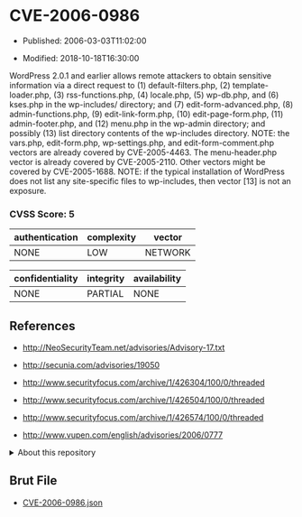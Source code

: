 # CVE-2006-0986

- Published: 2006-03-03T11:02:00

- Modified: 2018-10-18T16:30:00

WordPress 2.0.1 and earlier allows remote attackers to obtain sensitive information via a direct request to (1) default-filters.php, (2) template-loader.php, (3) rss-functions.php, (4) locale.php, (5) wp-db.php, and (6) kses.php in the wp-includes/ directory; and (7) edit-form-advanced.php, (8) admin-functions.php, (9) edit-link-form.php, (10) edit-page-form.php, (11) admin-footer.php, and (12) menu.php in the wp-admin directory; and possibly (13) list directory contents of the wp-includes directory.  NOTE: the vars.php, edit-form.php, wp-settings.php, and edit-form-comment.php vectors are already covered by CVE-2005-4463.  The menu-header.php vector is already covered by CVE-2005-2110.  Other vectors might be covered by CVE-2005-1688.  NOTE: if the typical installation of WordPress does not list any site-specific files to wp-includes, then vector [13] is not an exposure.

### CVSS Score: **5**

| authentication | complexity | vector |
| --- | --- | --- |
| NONE | LOW | NETWORK |

| confidentiality | integrity | availability |
| --- | --- | --- |
| NONE | PARTIAL | NONE |

## References

* http://NeoSecurityTeam.net/advisories/Advisory-17.txt

* http://secunia.com/advisories/19050

* http://www.securityfocus.com/archive/1/426304/100/0/threaded

* http://www.securityfocus.com/archive/1/426504/100/0/threaded

* http://www.securityfocus.com/archive/1/426574/100/0/threaded

* http://www.vupen.com/english/advisories/2006/0777

<details>
<summary>About this repository</summary> 

  This repository is part of the project [Live Hack CVE](https://github.com/Live-Hack-CVE). Main website can be found [www.live-hack.org](https://www.live-hack.org) 
  
  Made by [Sn0wAlice](https://github.com/Sn0wAlice) for the people that care about security and need to have a feed of the latest CVEs. Hope you enjoy it, don't forget to star the repo and follow me on [Twitter](https://twitter.com/Sn0wAlice) and [Github](https://github.com/Sn0wAlice). And that is my [personnal website](https://www.alice-snow.me/)

  - [Home Page](https://github.com/Live-Hack-CVE)
  - [Framework](https://github.com/Live-Hack-CVE/cve-framework)
  - [CVE database](https://github.com/Live-Hack-CVE/full_database)
  - [Changelog](https://github.com/Live-Hack-CVE/Changelog)
</details>

## Brut File

* [CVE-2006-0986.json](https://raw.githubusercontent.com/Live-Hack-CVE/full_database/main/cves/2006/CVE-2006-0986.json)

